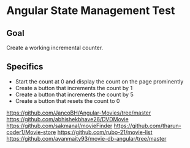 # Angular State Management Test

## Goal

Create a working incremental counter.

## Specifics

- Start the count at 0 and display the count on the page prominently
- Create a button that increments the count by 1
- Create a button that increments the count by 5
- Create a button that resets the count to 0

https://github.com/JancoBH/Angular-Movies/tree/master
https://github.com/abhishekbhave26/DVDMovie
https://github.com/sakmanal/movieFinder
https://github.com/tharun-coder1/Movie-store
https://github.com/rubo-21/movie-list
https://github.com/ayanmaity93/movie-db-angular/tree/master
